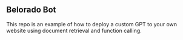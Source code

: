 ## Belorado Bot

This repo is an example of how to deploy a custom GPT to your own website using document retrieval and function calling.

